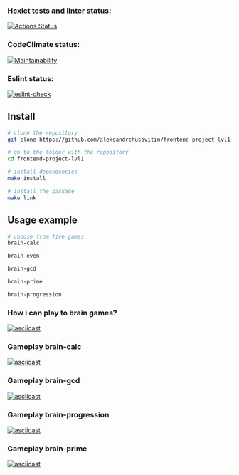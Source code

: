### Hexlet tests and linter status:
[![Actions Status](https://github.com/aleksandrchusovitin/frontend-project-lvl1/workflows/hexlet-check/badge.svg)](https://github.com/aleksandrchusovitin/frontend-project-lvl1/actions)

### CodeClimate status:
[![Maintainability](https://api.codeclimate.com/v1/badges/a99a88d28ad37a79dbf6/maintainability)](https://codeclimate.com/github/aleksandrchusovitin/frontend-project-lvl1/maintainability)

### Eslint status:
[![eslint-check](https://github.com/aleksandrchusovitin/frontend-project-lvl1/actions/workflows/lint.yml/badge.svg)](https://github.com/aleksandrchusovitin/frontend-project-lvl1/actions/workflows/lint.yml)

## Install
```sh
# clone the repository
git clone https://github.com/aleksandrchusovitin/frontend-project-lvl1.git

# go to the folder with the repository
cd frontend-project-lvl1

# install dependencies
make install

# install the package
make link
```

## Usage example
```sh
# choose from five games
brain-calc

brain-even

brain-gcd

brain-prime

brain-progression
```

### How i can play to brain games?
[![asciicast](https://asciinema.org/a/vNN3Ipi9zMnIieWPV9Kn945Ie.svg)](https://asciinema.org/a/vNN3Ipi9zMnIieWPV9Kn945Ie)

### Gameplay brain-calc
[![asciicast](https://asciinema.org/a/niGejq55ElTig4LA48PcSxKaG.svg)](https://asciinema.org/a/niGejq55ElTig4LA48PcSxKaG)

### Gameplay brain-gcd
[![asciicast](https://asciinema.org/a/RYVgmyOHsUdVj9scEcoZyrCsq.svg)](https://asciinema.org/a/RYVgmyOHsUdVj9scEcoZyrCsq)

### Gameplay brain-progression
[![asciicast](https://asciinema.org/a/vbKqCBFaNuqV5IaJvj0gXLUb0.svg)](https://asciinema.org/a/vbKqCBFaNuqV5IaJvj0gXLUb0)

### Gameplay brain-prime
[![asciicast](https://asciinema.org/a/j1FEPnhP9T5wK6DJAkEhwt90X.svg)](https://asciinema.org/a/j1FEPnhP9T5wK6DJAkEhwt90X)
